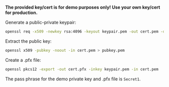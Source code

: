 **The provided key/cert is for demo purposes only! Use your own key/cert for production.**

Generate a public-private keypair:

```bash
openssl req -x509 -newkey rsa:4096 -keyout keypair.pem -out cert.pem -days 3650
```

Extract the public key:

```bash
openssl x509 -pubkey -noout -in cert.pem > pubkey.pem
```

Create a .pfx file:

```bash
openssl pkcs12 -export -out cert.pfx -inkey keypair.pem -in cert.pem
```

The pass phrase for the demo private key and .pfx file is `Secret1`.
